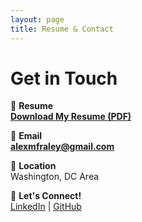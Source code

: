 ```yaml
---
layout: page
title: Resume & Contact
---
```


# Get in Touch

📜 **Resume**  
**[Download My Resume (PDF)](/assets/resume-alexfraley.pdf)**  

📧 **Email**  
**[alexmfraley@gmail.com](mailto:alexmfraley@gmail.com)**  

📍 **Location**  
Washington, DC Area  

💬 **Let's Connect!**  
[LinkedIn](https://www.linkedin.com/in/alexmfraley/) | [GitHub](https://github.com/amfraley)
